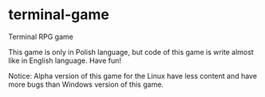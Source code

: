 # terminal-game
Terminal RPG game

This game is only in Polish language, but code of this game is write almost like in English language. Have fun!

Notice: Alpha version of this game for the Linux have less content and have more bugs than Windows version of this game.
